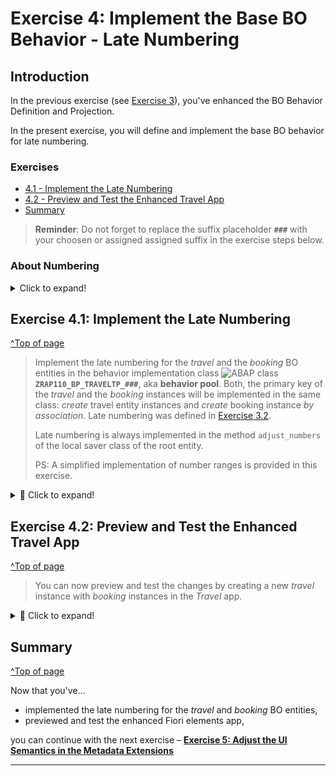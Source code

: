 # Exercise 4: Implement the Base BO Behavior - Late Numbering

## Introduction

In the previous exercise (see [Exercise 3](../ex03/README.md)), you've enhanced the BO Behavior Definition and Projection.

In the present exercise, you will define and implement the base BO behavior for late numbering.

### Exercises

- [4.1 - Implement the Late Numbering](#exercise-41-implement-the-late-numbering)
- [4.2 - Preview and Test the Enhanced Travel App](#exercise-42-preview-and-test-the-enhanced-travel-app)
- [Summary](#summary)

> **Reminder**: Do not forget to replace the suffix placeholder **`###`** with your choosen or assigned assigned suffix in the exercise steps below.

### About Numbering

 <details>
  <summary>Click to expand!</summary>

> Numbering is about setting values for primary key fields of entity instances during runtime. Different types of numbering are supported in RAP which can be divided into two main categories:
>
> - **Early numbering**: In an early numbering scenario, the primary key value is set instantly after the modify request for the `CREATE` is executed. The key values can be passed externally by the consumer or can be set internally by the framework or an implementation of the `FOR NUMBERING` method. The latter will be implemented in the present exercise.
> - 📌**Late numbering**: In a late numbering scenario, the key values are always assigned internally without consumer interaction after the point of no return in the interaction phase has passed, and the `SAVE` sequence is triggered.
>
> **Further reading**: [Numbering](https://help.sap.com/docs/btp/sap-abap-restful-application-programming-model/numbering)

 </details>

## Exercise 4.1: Implement the Late Numbering

[^Top of page](#)

> Implement the late numbering for the _travel_ and the _booking_ BO entities in the behavior implementation class ![ABAP class](../images/adt_class.png)**`ZRAP110_BP_TRAVELTP_###`**, aka **behavior pool**. Both, the primary key of the _travel_ and the _booking_ instances will be implemented in the same class: _create_ travel entity instances and _create_ booking instance _by association_. Late numbering was defined in [Exercise 3.2](../ex03#exercise-32-define-the-late-numbering-and-the-static-field-control).
>
> Late numbering is always implemented in the method `adjust_numbers` of the local saver class of the root entity.
>
> PS: A simplified implementation of number ranges is provided in this exercise.

 <details>
  <summary>🔵 Click to expand!</summary>

1.  Open the behavior implementation class of the _Travel_ entity ![ABAP class](../images/adt_class.png)**`ZRAP110_BP_TRAVELTP_###`** and navigate to the method **`adjust_numbers`** of the local saver class **`LSC_TRAVEL`**

2.  Insert the source code provided below in the method implementation as shown on the screenshot.

    Replace all occurences of the placeholder `###` with your assigned suffix using **Ctrl+F**.

    ```ABAP
     DATA: travel_id_max TYPE /dmo/travel_id.

    "Root BO entity: Travel
     IF mapped-travel IS NOT INITIAL.
       TRY.
           "get numbers
           cl_numberrange_runtime=>number_get(
             EXPORTING
               nr_range_nr       = '01'
               object            = 'ZRAP110###'  "Fallback: '/DMO/TRV_M'
               quantity          = CONV #( lines( mapped-travel ) )
             IMPORTING
               number            = DATA(number_range_key)
               returncode        = DATA(number_range_return_code)
               returned_quantity = DATA(number_range_returned_quantity)
           ).
         CATCH cx_number_ranges INTO DATA(lx_number_ranges).
           RAISE SHORTDUMP TYPE cx_number_ranges
             EXPORTING
               previous = lx_number_ranges.
       ENDTRY.

       ASSERT number_range_returned_quantity = lines( mapped-travel ).
       travel_id_max = number_range_key - number_range_returned_quantity.
       LOOP AT mapped-travel ASSIGNING FIELD-SYMBOL(<travel>).
         travel_id_max += 1.
         <travel>-TravelID = travel_id_max.
       ENDLOOP.
     ENDIF.
     "--------------insert the code for the booking entity below ---------

    ```

    <img src="images/ex4x02.png" alt="Travel MDE" width="70%">

3.  Enhance the logic for drawing primary keys for _Booking_ BO entity instances created by association.

    Insert the source code provided below after the `ENDIF` of the previoud code block.

    Replace all occurences of the placeholder `###` with your assigned suffix using **Ctrl+F**.

    ```ABAP
      "Child BO entity: Booking
      IF mapped-booking IS NOT INITIAL.
        READ ENTITIES OF ZRAP110_R_TravelTP_### IN LOCAL MODE
          ENTITY Booking BY \_Travel
            FROM VALUE #( FOR booking IN mapped-booking WHERE ( %tmp-TravelID IS INITIAL )
                                                              ( %pid = booking-%pid
                                                                %key = booking-%tmp ) )
          LINK DATA(booking_to_travel_links).

        LOOP AT mapped-booking ASSIGNING FIELD-SYMBOL(<booking>).
          <booking>-TravelID =
            COND #( WHEN <booking>-%tmp-TravelID IS INITIAL
                    THEN mapped-travel[ %pid = booking_to_travel_links[ source-%pid = <booking>-%pid ]-target-%pid ]-TravelID
                    ELSE <booking>-%tmp-TravelID ).
        ENDLOOP.

        LOOP AT mapped-booking INTO DATA(mapped_booking) GROUP BY mapped_booking-TravelID.
          SELECT MAX( booking_id ) FROM zrap110_abook### WHERE travel_id = @mapped_booking-TravelID INTO @DATA(max_booking_id) .
          LOOP AT GROUP mapped_booking ASSIGNING <booking>.
            max_booking_id += 10.
            <booking>-BookingID = max_booking_id.
          ENDLOOP.
        ENDLOOP.
      ENDIF.
    ```

    <img src="images/ex4x03.png" alt="Travel MDE" width="80%">

4.  Save ![save icon](../images/adt_save.png) and activate ![activate icon](../images/adt_activate.png) the changes.

</details>

## Exercise 4.2: Preview and Test the Enhanced Travel App

[^Top of page](#)

> You can now preview and test the changes by creating a new _travel_ instance with _booking_ instances in the _Travel_ app.

 <details>
  <summary>🔵 Click to expand!</summary>

1. Refresh your application in the browser using **F5** if the browser is still open -
   or go to your service binding ![srvb icon](../images/adt_srvb.png)**`ZRAP110_UI_TRAVEL_O4_###`** and start the Fiori elements App preview for the **`Travel`** entity set.

2. Create a new _Travel_ instance.

   <img src="images/ex403.png" alt="Travel MDE" width="80%">

3. Enter all information and click **Create** under **Booking**.

   <img src="images/m1.png" alt="Travel MDE" width="80%">

4. Now enter all information for booking and click **Apply**.

   <img src="images/m22.png" alt="Travel MDE" width="80%">

5. Click **Create**.

   <img src="images/m3.png" alt="Travel MDE" width="80%">

6. Check your result.

   <img src="images/m4.png" alt="Travel MDE" width="80%">

</details>  
           
## Summary
[^Top of page](#)

Now that you've...

- implemented the late numbering for the _travel_ and _booking_ BO entities,
- previewed and test the enhanced Fiori elements app,

you can continue with the next exercise – **[Exercise 5: Adjust the UI Semantics in the Metadata Extensions](../ex05/README.md)**

---
